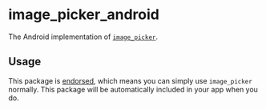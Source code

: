 # image\_picker\_android

The Android implementation of [`image_picker`][1].

## Usage

This package is [endorsed][2], which means you can simply use `image_picker`
normally. This package will be automatically included in your app when you do.

[1]: https://pub.dev/packages/image_picker
[2]: https://flutter.dev/docs/development/packages-and-plugins/developing-packages#endorsed-federated-plugin
